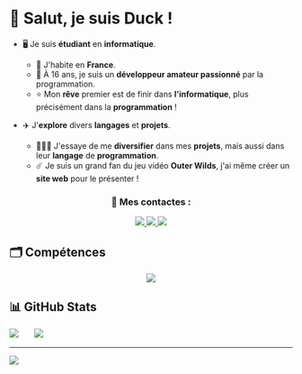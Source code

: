# 👋 Salut, je suis Duck !
     
- 🖥️ Je suis **étudiant** en **informatique**.
  - 🥖 J'habite en **France**. 
  - 🤖 À 16 ans, je suis un **développeur amateur passionné** par la programmation.
  - ⭐ Mon **rêve** premier est de finir dans **l'informatique**, plus précisément dans la **programmation** !

- ✈️ J'**explore** divers **langages** et **projets**.
  - 👨🏻‍💻 J'essaye de me **diversifier** dans mes **projets**, mais aussi dans leur **langage** de **programmation**.
  - ☄️ Je suis un grand fan du jeu vidéo **Outer Wilds**, j'ai même créer un **site web** pour le présenter !

<div align="center">
  <h3> 📃 Mes contactes : </h3>
</div>

<div align="center">
  <a href="mailto:duckcontact.pro@gmail.com">
    <img src="https://img.shields.io/badge/Gmail-D14836?style=for-the-badge&logo=gmail&logoColor=white" target="_blank"/>
  </a>
  <a href="https://www.duckporfolio.xyz/">
    <img src="https://img.shields.io/badge/Portfolio-8DB59A?style=for-the-badge&logo=About.me&logoColor=white" target="_blank"/>
  </a>
  <a href="https://x.com/DuckDev0">
    <img src="https://img.shields.io/badge/X-%23000000.svg?style=for-the-badge&logo=X&logoColor=white" target="_blank"/>
  </a>
</div>

## 🗂️ Compétences
<div align="center">
  <a href="https://skillicons.dev">
    <img src="https://skillicons.dev/icons?i=nodejs,python,html,css"/>
  </a>
</div>

## 📊 GitHub Stats
![](https://github-readme-stats.vercel.app/api?username=Rroq1&theme=dark&hide_border=false&include_all_commits=false&count_private=false) &nbsp; &nbsp; &nbsp; ![](https://github-readme-stats.vercel.app/api/top-langs/?username=Rroq1&theme=dark&hide_border=false&include_all_commits=false&count_private=false&layout=compact)

---
[![](https://visitcount.itsvg.in/api?id=Rroq1&label=Profile%20Views&color=3&icon=5&pretty=true)](https://visitcount.itsvg.in)


